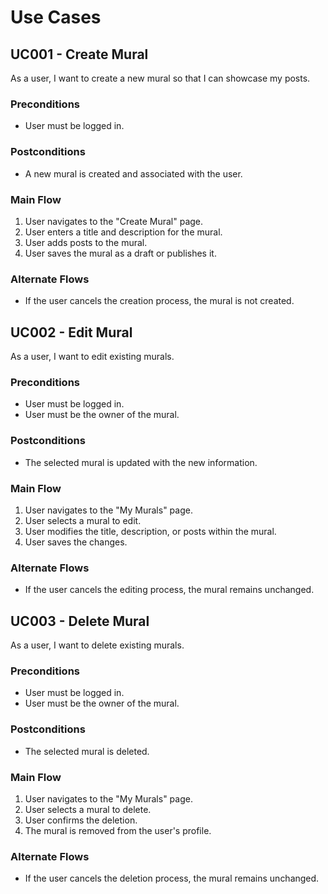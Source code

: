 # Use Cases

## UC001 - Create Mural
As a user, I want to create a new mural so that I can showcase my posts.

### Preconditions
- User must be logged in.

### Postconditions
- A new mural is created and associated with the user.

### Main Flow
1. User navigates to the "Create Mural" page.
2. User enters a title and description for the mural.
3. User adds posts to the mural.
4. User saves the mural as a draft or publishes it.

### Alternate Flows
- If the user cancels the creation process, the mural is not created.

## UC002 - Edit Mural

As a user, I want to edit existing murals.

### Preconditions
- User must be logged in.
- User must be the owner of the mural.

### Postconditions
- The selected mural is updated with the new information.

### Main Flow
1. User navigates to the "My Murals" page.
2. User selects a mural to edit.
3. User modifies the title, description, or posts within the mural.
4. User saves the changes.

### Alternate Flows
- If the user cancels the editing process, the mural remains unchanged.

## UC003 - Delete Mural

As a user, I want to delete existing murals.

### Preconditions
- User must be logged in.
- User must be the owner of the mural.

### Postconditions
- The selected mural is deleted.

### Main Flow
1. User navigates to the "My Murals" page.
2. User selects a mural to delete.
3. User confirms the deletion.
4. The mural is removed from the user's profile.

### Alternate Flows
- If the user cancels the deletion process, the mural remains unchanged.